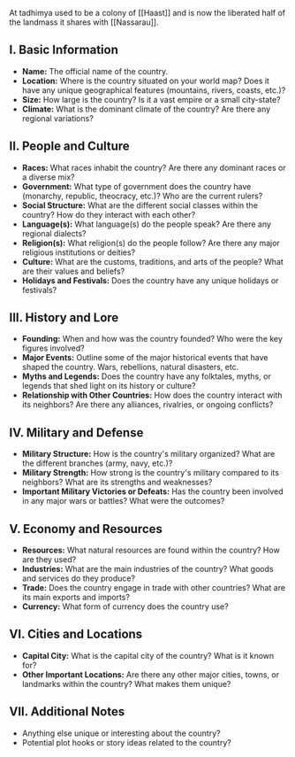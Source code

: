 At tadhimya used to be a colony of [[Haast]] and is now the liberated half of the landmass it shares with [[Nassarau]].
## **I. Basic Information**

- **Name:** The official name of the country.
- **Location:** Where is the country situated on your world map? Does it have any unique geographical features (mountains, rivers, coasts, etc.)?
- **Size:** How large is the country? Is it a vast empire or a small city-state?
- **Climate:** What is the dominant climate of the country? Are there any regional variations?

## **II. People and Culture**

- **Races:** What races inhabit the country? Are there any dominant races or a diverse mix?
- **Government:** What type of government does the country have (monarchy, republic, theocracy, etc.)? Who are the current rulers?
- **Social Structure:** What are the different social classes within the country? How do they interact with each other?
- **Language(s):** What language(s) do the people speak? Are there any regional dialects?
- **Religion(s):** What religion(s) do the people follow? Are there any major religious institutions or deities?
- **Culture:** What are the customs, traditions, and arts of the people? What are their values and beliefs?
- **Holidays and Festivals:** Does the country have any unique holidays or festivals?

## **III. History and Lore**

- **Founding:** When and how was the country founded? Who were the key figures involved?
- **Major Events:** Outline some of the major historical events that have shaped the country. Wars, rebellions, natural disasters, etc.
- **Myths and Legends:** Does the country have any folktales, myths, or legends that shed light on its history or culture?
- **Relationship with Other Countries:** How does the country interact with its neighbors? Are there any alliances, rivalries, or ongoing conflicts?

## **IV. Military and Defense**

- **Military Structure:** How is the country's military organized? What are the different branches (army, navy, etc.)?
- **Military Strength:** How strong is the country's military compared to its neighbors? What are its strengths and weaknesses?
- **Important Military Victories or Defeats:** Has the country been involved in any major wars or battles? What were the outcomes?

## **V. Economy and Resources**

- **Resources:** What natural resources are found within the country? How are they used?
- **Industries:** What are the main industries of the country? What goods and services do they produce?
- **Trade:** Does the country engage in trade with other countries? What are its main exports and imports?
- **Currency:** What form of currency does the country use?

## **VI. Cities and Locations**

- **Capital City:** What is the capital city of the country? What is it known for?
- **Other Important Locations:** Are there any other major cities, towns, or landmarks within the country? What makes them unique?

## **VII. Additional Notes**

- Anything else unique or interesting about the country?
- Potential plot hooks or story ideas related to the country?
